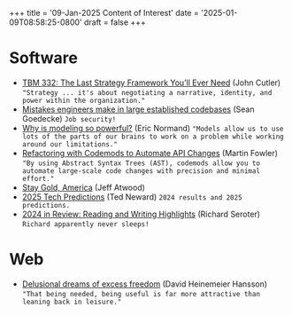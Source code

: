 +++
title = '09-Jan-2025 Content of Interest'
date = '2025-01-09T08:58:25-0800'
draft = false
+++


# Software

-   [TBM 332: The Last Strategy Framework You&rsquo;ll Ever Need](https://cutlefish.substack.com/p/tbm-332-the-last-strategy-framework) (John Cutler)
    `"Strategy ... it's about negotiating a narrative, identity, and power within the organization."`
-   [Mistakes engineers make in large established codebases](https://www.seangoedecke.com/large-established-codebases/) (Sean Goedecke) `Job security!`
-   [Why is modeling so powerful?](https://ericnormand.substack.com/p/why-is-modeling-so-powerful) (Eric Normand)
    `"Models allow us to use lots of the parts of our brains to work on a problem while working around our limitations."`
-   [Refactoring with Codemods to Automate API Changes](https://martinfowler.com/articles/codemods-api-refactoring.html)
    (Martin Fowler) `"By using Abstract Syntax Trees (AST), codemods allow you to automate large-scale code changes with precision and minimal effort."`
-   [Stay Gold, America](https://blog.codinghorror.com/stay-gold-america/) (Jeff Atwood)
-   [2025 Tech Predictions](http://blogs.newardassociates.com/blog/2025/2025-tech-predictions.html)
    (Ted Neward) `2024 results and 2025 predictions.`
-   [2024 in Review: Reading and Writing Highlights](https://seroter.com/2025/01/05/2024-in-review-reading-and-writing-highlights/) (Richard Seroter)
    `Richard apparently never sleeps!`


# Web

-   [Delusional dreams of excess freedom](https://world.hey.com/dhh/delusional-dreams-of-excess-freedom-e7507662) (David Heinemeier Hansson)
    `"That being needed, being useful is far more attractive than leaning back in leisure."`


